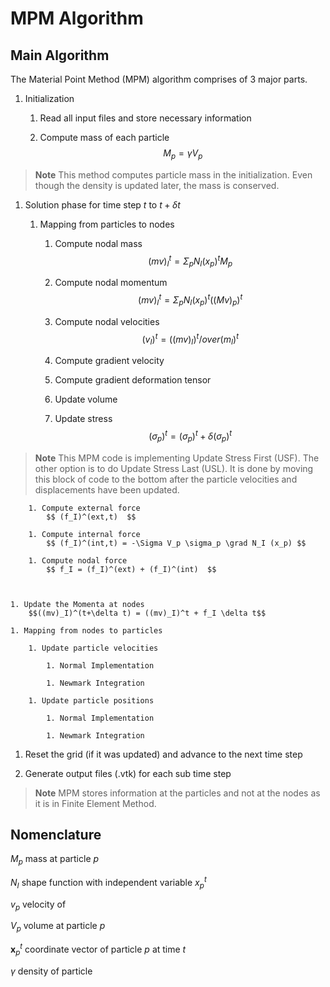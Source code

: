 # MPM Algorithm

## Main Algorithm

The Material Point Method (MPM) algorithm comprises of 3 major parts.

1. Initialization

    1. Read all input files and store necessary information

    1. Compute mass of each particle
        $$ M_p = \gamma V_p $$

> **Note** This method computes particle mass in the initialization. Even though the density is updated later, the mass is conserved.


1. Solution phase for time step $t$ to $t + \delta t$

    1. Mapping from particles to nodes 

        1. Compute nodal mass 
            $$ (mv)_I^t = \Sigma_p N_I(x_p)^t M_p $$

        1. Compute nodal momentum
            $$ (mv)_I^t = \Sigma_p N_I(x_p)^t ((Mv)_p)^t $$

        1. Compute nodal velocities
            $$ (v_I)^t = ((mv)_I)^t /over (m_I)^t   $$

        1. Compute gradient velocity
            $$   $$

        1. Compute gradient deformation tensor
            $$   $$

        1. Update volume
            $$   $$

        1. Update stress
            $$ (\sigma_p)^t = (\sigma_p)^t + \delta (\sigma_p)^t   $$

> **Note** This MPM code is implementing Update Stress First (USF). The other option is to do Update Stress Last (USL). It is done by moving this block of code to the bottom after the particle velocities and displacements have been updated.

        1. Compute external force
            $$ (f_I)^(ext,t)  $$

        1. Compute internal force
            $$ (f_I)^(int,t) = -\Sigma V_p \sigma_p \grad N_I (x_p) $$

        1. Compute nodal force
            $$ f_I = (f_I)^(ext) + (f_I)^(int)  $$


   
    1. Update the Momenta at nodes
        $$((mv)_I)^(t+\delta t) = ((mv)_I)^t + f_I \delta t$$
   
    1. Mapping from nodes to particles

        1. Update particle velocities
        
            1. Normal Implementation

            1. Newmark Integration

        1. Update particle positions

            1. Normal Implementation

            1. Newmark Integration

1. Reset the grid (if it was updated) and advance to the next time step

1. Generate output files (.vtk) for each sub time step

> **Note** MPM stores information at the particles and not at the nodes as it is in Finite Element Method.

## Nomenclature


$M_p$ mass at particle $p$ 

$N_I$ shape function with independent variable $x_p^t$

$v_p$ velocity of 

$V_p$ volume at particle $p$

$\textbf{x}_p^t$ coordinate vector of particle $p$ at time $t$


$\gamma$ density of particle
